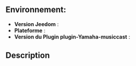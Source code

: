 ## Environnement:

* **Version Jeedom** :
* **Plateforme** :
* **Version du Plugin plugin-Yamaha-musiccast** :

## Description

